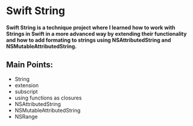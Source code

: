 # Swift String

#### Swift String is a technique project where I learned how to work with Strings in Swift in a more advanced way by extending their functionality and how to add formating to strings using NSAttributedString and NSMutableAttributedString.

## Main Points:


* String
* extension
* subscript
* using functions as closures
* NSAttributedString
* NSMutableAttributedString
* NSRange
